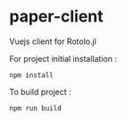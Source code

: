 # paper-client
Vuejs client for Rotolo.jl

For project initial installation :
```
npm install
```

To build project :
```
npm run build
```
